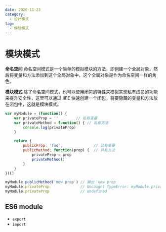 ```yaml
---
date: 2020-11-23
category:
  - 设计模式
tag:
  - 模块模式
---
```

# 模块模式

**命名空间**
命名空间模式是一个简单的模拟模块的方法，即创建一个全局对象，然后将变量和方法添加到这个全局对象中，这个全局对象是作为命名空间一样的角色。

**模块模式**
除了命名空间模式，也可以使用闭包的特性来模拟实现私有成员的功能来提升安全性，这里可以通过 IIFE 快速创建一个闭包，将要隐藏的变量和方法放在闭包中，这就是模块模式。
```js
var myModule = (function() {
    var privateProp = ''      	// 私有变量
    var privateMethod = function() { // 私有方法
        console.log(privateProp)
    }

    return {
        publicProp: 'foo',              // 公有变量
        publicMethod: function(prop) {  // 共有方法
            privateProp = prop
            privateMethod()
        }
    }
})()

myModule.publicMethod('new prop') // 输出：new prop
myModule.privateProp              // Uncaught TypeError: myModule.privateMethod is not a function
myModule.privateProp              // undefined
```

## ES6 module

* `export`
* `import`
